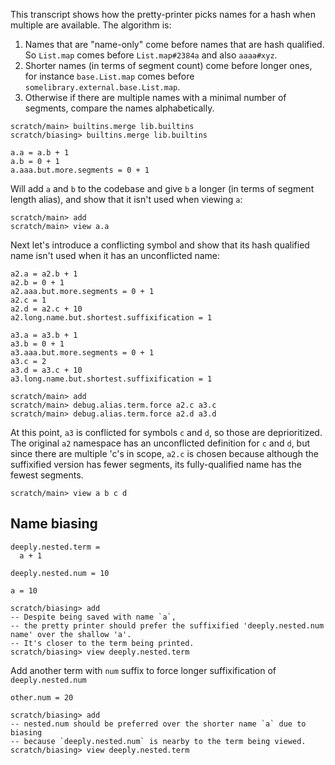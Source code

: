 This transcript shows how the pretty-printer picks names for a hash when multiple are available. The algorithm is:

1. Names that are "name-only" come before names that are hash qualified. So `List.map` comes before `List.map#2384a` and also `aaaa#xyz`.
2. Shorter names (in terms of segment count) come before longer ones, for instance `base.List.map` comes before `somelibrary.external.base.List.map`.
3. Otherwise if there are multiple names with a minimal number of segments, compare the names alphabetically.

```ucm:hide
scratch/main> builtins.merge lib.builtins
scratch/biasing> builtins.merge lib.builtins
```

```unison:hide
a.a = a.b + 1
a.b = 0 + 1
a.aaa.but.more.segments = 0 + 1
```

Will add `a` and `b` to the codebase and give `b` a longer (in terms of segment length alias), and show that it isn't used when viewing `a`:

```ucm
scratch/main> add
scratch/main> view a.a
```

Next let's introduce a conflicting symbol and show that its hash qualified name isn't used when it has an unconflicted name:

```unison:hide
a2.a = a2.b + 1
a2.b = 0 + 1
a2.aaa.but.more.segments = 0 + 1
a2.c = 1
a2.d = a2.c + 10
a2.long.name.but.shortest.suffixification = 1

a3.a = a3.b + 1
a3.b = 0 + 1
a3.aaa.but.more.segments = 0 + 1
a3.c = 2
a3.d = a3.c + 10
a3.long.name.but.shortest.suffixification = 1
```

```ucm
scratch/main> add
scratch/main> debug.alias.term.force a2.c a3.c
scratch/main> debug.alias.term.force a2.d a3.d
```

At this point, `a3` is conflicted for symbols `c` and `d`, so those are deprioritized.
The original `a2` namespace has an unconflicted definition for `c` and `d`, but since there are multiple 'c's in scope,
`a2.c` is chosen because although the suffixified version has fewer segments, its fully-qualified name has the fewest segments.

```ucm
scratch/main> view a b c d
```

## Name biasing

```unison
deeply.nested.term =
  a + 1

deeply.nested.num = 10

a = 10
```

```ucm
scratch/biasing> add
-- Despite being saved with name `a`,
-- the pretty printer should prefer the suffixified 'deeply.nested.num name' over the shallow 'a'.
-- It's closer to the term being printed.
scratch/biasing> view deeply.nested.term
```

Add another term with `num` suffix to force longer suffixification of `deeply.nested.num`

```unison
other.num = 20
```

```ucm
scratch/biasing> add
-- nested.num should be preferred over the shorter name `a` due to biasing
-- because `deeply.nested.num` is nearby to the term being viewed.
scratch/biasing> view deeply.nested.term
```
